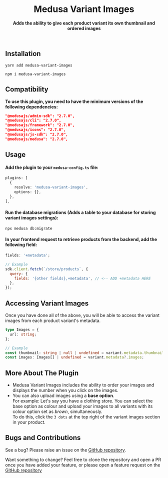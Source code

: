 <h1 align="center">Medusa Variant Images</h1>

<p align="center"><strong>Adds the ability to give each product variant its own thumbnail and ordered images</strong></p>

<br />

## Installation

```
yarn add medusa-variant-images

npm i medusa-variant-images
```

## Compatibility

**To use this plugin, you need to have the minimum versions of the following dependencies:**

```json
"@medusajs/admin-sdk": "2.7.0",
"@medusajs/cli": "2.7.0",
"@medusajs/framework": "2.7.0",
"@medusajs/icons": "2.7.0",
"@medusajs/js-sdk": "2.7.0",
"@medusajs/medusa": "2.7.0",
```

## Usage

#### Add the plugin to your `medusa-config.ts` file:

```ts
plugins: [
  {
    resolve: 'medusa-variant-images',
    options: {},
  },
],
```

#### Run the database migrations (Adds a table to your database for storing variant images settings):

```
npx medusa db:migrate
```

#### In your frontend request to retrieve products from the backend, add the following field:

```js
fields: '+metadata';

// Example
sdk.client.fetch(`/store/products`, {
  query: {
    fields: '{other fields},+metadata', // <-- ADD +metadata HERE
  },
});
```

## Accessing Variant Images

Once you have done all of the above, you will be able to access the variant images from each product variant's metadata.

```ts
type Images = {
  url: string;
};

// Example
const thumbnail: string | null | undefined = variant.metadata.thumbnail;
const images: Images[] | undefined = variant.metadata?.images;
```

## More About The Plugin

- Medusa Variant Images includes the ability to order your images and displays the number when you click on the images.
- You can also upload images using a **base option**.  
  For example: Let's say you have a clothing store. You can select the base option as colour and upload your images to all variants with its colour option set as _brown_, simultaneously.  
  To do this, click the `3 dots` at the top right of the variant images section in your product.

## Bugs and Contributions

See a bug? Please raise an issue on the [GitHub repository](https://github.com/Betanoir/medusa-variant-images/issues).

Want something to change? Feel free to clone the repository and open a PR once you have added your feature, or please open a feature request on the [GitHub repository](https://github.com/Betanoir/medusa-variant-images/discussions/categories/feature-requests)

